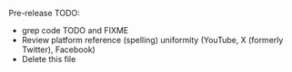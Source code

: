 Pre-release TODO:

-   grep code TODO and FIXME
-   Review platform reference (spelling) uniformity (YouTube, X (formerly Twitter), Facebook)
-   Delete this file
